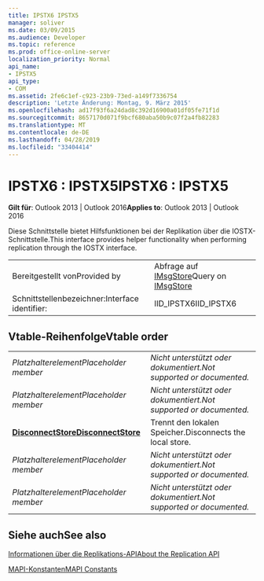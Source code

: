 ```yaml
---
title: IPSTX6 IPSTX5
manager: soliver
ms.date: 03/09/2015
ms.audience: Developer
ms.topic: reference
ms.prod: office-online-server
localization_priority: Normal
api_name:
- IPSTX5
api_type:
- COM
ms.assetid: 2fe6c1ef-c923-23b9-73ed-a149f7336754
description: 'Letzte Änderung: Montag, 9. März 2015'
ms.openlocfilehash: ad17f93f6a24dad8c392d16900a01df05fe71f1d
ms.sourcegitcommit: 8657170d071f9bcf680aba50b9c07f2a4fb82283
ms.translationtype: MT
ms.contentlocale: de-DE
ms.lasthandoff: 04/28/2019
ms.locfileid: "33404414"
---
```

# <a name="ipstx6--ipstx5"></a><span data-ttu-id="8c7c9-103">IPSTX6 : IPSTX5</span><span class="sxs-lookup"><span data-stu-id="8c7c9-103">IPSTX6 : IPSTX5</span></span>

  
  
<span data-ttu-id="8c7c9-104">**Gilt für**: Outlook 2013 | Outlook 2016</span><span class="sxs-lookup"><span data-stu-id="8c7c9-104">**Applies to**: Outlook 2013 | Outlook 2016</span></span> 
  
<span data-ttu-id="8c7c9-105">Diese Schnittstelle bietet Hilfsfunktionen bei der Replikation über die IOSTX-Schnittstelle.</span><span class="sxs-lookup"><span data-stu-id="8c7c9-105">This interface provides helper functionality when performing replication through the IOSTX interface.</span></span>
  
|||
|:-----|:-----|
|<span data-ttu-id="8c7c9-106">Bereitgestellt von</span><span class="sxs-lookup"><span data-stu-id="8c7c9-106">Provided by</span></span>  <br/> |<span data-ttu-id="8c7c9-107">Abfrage auf [IMsgStore](imsgstoreimapiprop.md)</span><span class="sxs-lookup"><span data-stu-id="8c7c9-107">Query on [IMsgStore](imsgstoreimapiprop.md)</span></span> <br/> |
|<span data-ttu-id="8c7c9-108">Schnittstellenbezeichner:</span><span class="sxs-lookup"><span data-stu-id="8c7c9-108">Interface identifier:</span></span>  <br/> |<span data-ttu-id="8c7c9-109">IID_IPSTX6</span><span class="sxs-lookup"><span data-stu-id="8c7c9-109">IID_IPSTX6</span></span>  <br/> |
   
## <a name="vtable-order"></a><span data-ttu-id="8c7c9-110">Vtable-Reihenfolge</span><span class="sxs-lookup"><span data-stu-id="8c7c9-110">Vtable order</span></span>

|||
|:-----|:-----|
| <span data-ttu-id="8c7c9-111">*Platzhalterelement*</span><span class="sxs-lookup"><span data-stu-id="8c7c9-111">*Placeholder member*</span></span>  <br/> | <span data-ttu-id="8c7c9-112">*Nicht unterstützt oder dokumentiert.*</span><span class="sxs-lookup"><span data-stu-id="8c7c9-112">*Not supported or documented.*</span></span>  <br/> |
| <span data-ttu-id="8c7c9-113">*Platzhalterelement*</span><span class="sxs-lookup"><span data-stu-id="8c7c9-113">*Placeholder member*</span></span>  <br/> | <span data-ttu-id="8c7c9-114">*Nicht unterstützt oder dokumentiert.*</span><span class="sxs-lookup"><span data-stu-id="8c7c9-114">*Not supported or documented.*</span></span>  <br/> |
|<span data-ttu-id="8c7c9-115">**[DisconnectStore](ipstx6-disconnectstore.md)**</span><span class="sxs-lookup"><span data-stu-id="8c7c9-115">**[DisconnectStore](ipstx6-disconnectstore.md)**</span></span> <br/> |<span data-ttu-id="8c7c9-116">Trennt den lokalen Speicher.</span><span class="sxs-lookup"><span data-stu-id="8c7c9-116">Disconnects the local store.</span></span>  <br/> |
| <span data-ttu-id="8c7c9-117">*Platzhalterelement*</span><span class="sxs-lookup"><span data-stu-id="8c7c9-117">*Placeholder member*</span></span>  <br/> | <span data-ttu-id="8c7c9-118">*Nicht unterstützt oder dokumentiert.*</span><span class="sxs-lookup"><span data-stu-id="8c7c9-118">*Not supported or documented.*</span></span>  <br/> |
| <span data-ttu-id="8c7c9-119">*Platzhalterelement*</span><span class="sxs-lookup"><span data-stu-id="8c7c9-119">*Placeholder member*</span></span>  <br/> | <span data-ttu-id="8c7c9-120">*Nicht unterstützt oder dokumentiert.*</span><span class="sxs-lookup"><span data-stu-id="8c7c9-120">*Not supported or documented.*</span></span>  <br/> |
   
## <a name="see-also"></a><span data-ttu-id="8c7c9-121">Siehe auch</span><span class="sxs-lookup"><span data-stu-id="8c7c9-121">See also</span></span>



[<span data-ttu-id="8c7c9-122">Informationen über die Replikations-API</span><span class="sxs-lookup"><span data-stu-id="8c7c9-122">About the Replication API</span></span>](about-the-replication-api.md)
  
[<span data-ttu-id="8c7c9-123">MAPI-Konstanten</span><span class="sxs-lookup"><span data-stu-id="8c7c9-123">MAPI Constants</span></span>](mapi-constants.md)

